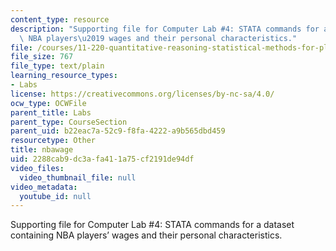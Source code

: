 ```yaml
---
content_type: resource
description: "Supporting file for Computer Lab #4: STATA commands for a dataset containing\
  \ NBA players\u2019 wages and their personal characteristics."
file: /courses/11-220-quantitative-reasoning-statistical-methods-for-planners-i-spring-2009/2288cab9dc3afa411a75cf2191de94df_nbawage.do
file_size: 767
file_type: text/plain
learning_resource_types:
- Labs
license: https://creativecommons.org/licenses/by-nc-sa/4.0/
ocw_type: OCWFile
parent_title: Labs
parent_type: CourseSection
parent_uid: b22eac7a-52c9-f8fa-4222-a9b565dbd459
resourcetype: Other
title: nbawage
uid: 2288cab9-dc3a-fa41-1a75-cf2191de94df
video_files:
  video_thumbnail_file: null
video_metadata:
  youtube_id: null
---
```

Supporting file for Computer Lab #4: STATA commands for a dataset containing NBA players’ wages and their personal characteristics.